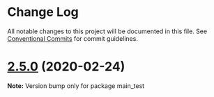 # Change Log

All notable changes to this project will be documented in this file.
See [Conventional Commits](https://conventionalcommits.org) for commit guidelines.

# [2.5.0](https://github.com/KNedelec/ltest/compare/v2.0.0...v2.5.0) (2020-02-24)

**Note:** Version bump only for package main_test
